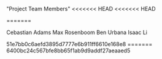"Project Team Members" <<<<<<< HEAD <<<<<<< HEAD

=======

Cebastian Adams Max Rosenboom Ben Urbana Isaac Li

51e7bb0c6aefd3895d7777e6b911ff6610e168e8 ======= 6400bc24c567bfe8bb65f1ab9d9addf27aeaaed5
